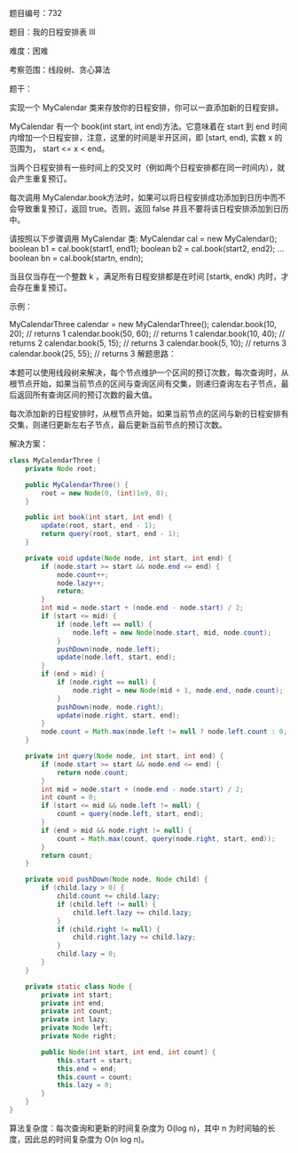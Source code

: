 题目编号：732

题目：我的日程安排表 III

难度：困难

考察范围：线段树、贪心算法

题干：

实现一个 MyCalendar 类来存放你的日程安排，你可以一直添加新的日程安排。

MyCalendar 有一个 book(int start, int end)方法。它意味着在 start 到 end 时间内增加一个日程安排，注意，这里的时间是半开区间，即 [start, end), 实数 x 的范围为，  start <= x < end。

当两个日程安排有一些时间上的交叉时（例如两个日程安排都在同一时间内），就会产生重复预订。

每次调用 MyCalendar.book方法时，如果可以将日程安排成功添加到日历中而不会导致重复预订，返回 true。否则，返回 false 并且不要将该日程安排添加到日历中。

请按照以下步骤调用 MyCalendar 类: MyCalendar cal = new MyCalendar(); boolean b1 = cal.book(start1, end1); boolean b2 = cal.book(start2, end2); ... boolean bn = cal.book(startn, endn);

当且仅当存在一个整数 k ，满足所有日程安排都是在时间 [startk, endk) 内时，才会存在重复预订。

示例：

MyCalendarThree calendar = new MyCalendarThree();
calendar.book(10, 20); // returns 1
calendar.book(50, 60); // returns 1
calendar.book(10, 40); // returns 2
calendar.book(5, 15); // returns 3
calendar.book(5, 10); // returns 3
calendar.book(25, 55); // returns 3
解题思路：

本题可以使用线段树来解决，每个节点维护一个区间的预订次数，每次查询时，从根节点开始，如果当前节点的区间与查询区间有交集，则递归查询左右子节点，最后返回所有查询区间的预订次数的最大值。

每次添加新的日程安排时，从根节点开始，如果当前节点的区间与新的日程安排有交集，则递归更新左右子节点，最后更新当前节点的预订次数。

解决方案：

```java
class MyCalendarThree {
    private Node root;

    public MyCalendarThree() {
        root = new Node(0, (int)1e9, 0);
    }

    public int book(int start, int end) {
        update(root, start, end - 1);
        return query(root, start, end - 1);
    }

    private void update(Node node, int start, int end) {
        if (node.start >= start && node.end <= end) {
            node.count++;
            node.lazy++;
            return;
        }
        int mid = node.start + (node.end - node.start) / 2;
        if (start <= mid) {
            if (node.left == null) {
                node.left = new Node(node.start, mid, node.count);
            }
            pushDown(node, node.left);
            update(node.left, start, end);
        }
        if (end > mid) {
            if (node.right == null) {
                node.right = new Node(mid + 1, node.end, node.count);
            }
            pushDown(node, node.right);
            update(node.right, start, end);
        }
        node.count = Math.max(node.left != null ? node.left.count : 0, node.right != null ? node.right.count : 0);
    }

    private int query(Node node, int start, int end) {
        if (node.start >= start && node.end <= end) {
            return node.count;
        }
        int mid = node.start + (node.end - node.start) / 2;
        int count = 0;
        if (start <= mid && node.left != null) {
            count = query(node.left, start, end);
        }
        if (end > mid && node.right != null) {
            count = Math.max(count, query(node.right, start, end));
        }
        return count;
    }

    private void pushDown(Node node, Node child) {
        if (child.lazy > 0) {
            child.count += child.lazy;
            if (child.left != null) {
                child.left.lazy += child.lazy;
            }
            if (child.right != null) {
                child.right.lazy += child.lazy;
            }
            child.lazy = 0;
        }
    }

    private static class Node {
        private int start;
        private int end;
        private int count;
        private int lazy;
        private Node left;
        private Node right;

        public Node(int start, int end, int count) {
            this.start = start;
            this.end = end;
            this.count = count;
            this.lazy = 0;
        }
    }
}
```

算法复杂度：每次查询和更新的时间复杂度为 O(log n)，其中 n 为时间轴的长度，因此总的时间复杂度为 O(n log n)。